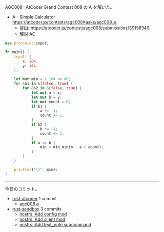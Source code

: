 AGC008 : AtCoder Grand Contest 008 の A を解いた。

- A - Simple Calculator
  <https://atcoder.jp/contests/agc008/tasks/agc008_a>
  - 提出: <https://atcoder.jp/contests/agc008/submissions/39158940>
  - 解説 AC

```rust
use proconio::input;

fn main() {
    input! {
        x: i64,
        y: i64,
    };

    let mut min = 1_i64 << 60;
    for &b1 in &[false, true] {
        for &b2 in &[false, true] {
            let mut a = x;
            let mut b = y;
            let mut count = 0;
            if b1 {
                a *= -1;
                count += 1;
            }
            if b2 {
                b *= -1;
                count += 1;
            }
            if a <= b {
                min = min.min(b - a + count);
            }
        }
    }

    println!("{}", min);
}
```

---

今日のコミット。

- [rust-atcoder](https://github.com/bouzuya/rust-atcoder) 1 commit
  - [agc008 a](https://github.com/bouzuya/rust-atcoder/commit/1ac88679b5077231283a1fe1aa1bfb62ab446dae)
- [rust-sandbox](https://github.com/bouzuya/rust-sandbox) 3 commits
  - [nostrs: Add config mod](https://github.com/bouzuya/rust-sandbox/commit/71f54482949bcb6b5bc023fd1f484d62b0545e2c)
  - [nostrs: Add client mod](https://github.com/bouzuya/rust-sandbox/commit/9be6ef0c79165247fc9926fd629ad871b5493540)
  - [nostrs: Add text_note subcommand](https://github.com/bouzuya/rust-sandbox/commit/7a98982e4069aee24cc244fda42c98f0485352ff)
